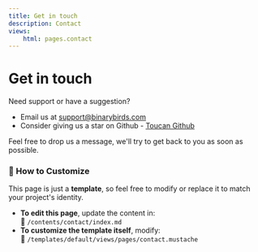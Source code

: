 ```yaml
---
title: Get in touch
description: Contact
views:
    html: pages.contact
---
```


# Get in touch

Need support or have a suggestion?

- Email us at <support@binarybirds.com>
- Consider giving us a star on Github - [Toucan Github](https://github.com/toucansites/toucan/)

Feel free to drop us a message, we'll try to get back to you as soon as possible.

### 🚀 How to Customize

This page is just a **template**, so feel free to modify or replace it to match your project's identity.

- **To edit this page**, update the content in:  
  📂 `/contents/contact/index.md`
- **To customize the template itself**, modify:  
  📂 `/templates/default/views/pages/contact.mustache`
